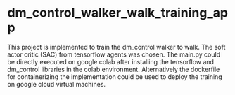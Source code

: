 # dm_control_walker_walk_training_app
This project is implemented to train the dm_control walker to walk. The soft actor critic (SAC) from tensorflow agents was chosen. The main.py could be directly executed on google colab after installing the tensorflow and dm_control libraries in the colab environment. Alternatively the dockerfile for containerizing the implementation could be used to deploy the training on google cloud virtual machines.   
